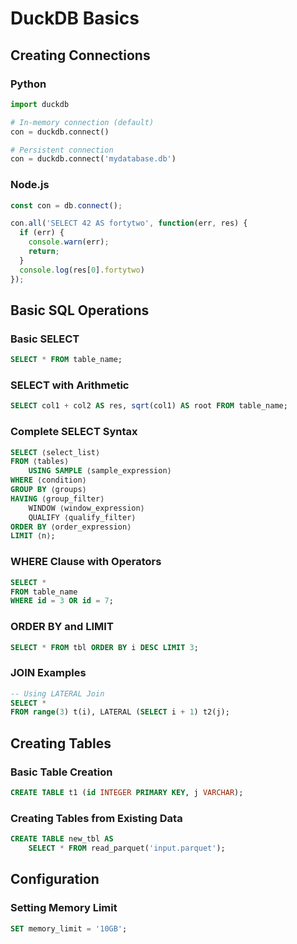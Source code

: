 # DuckDB Basics

## Creating Connections

### Python

```python
import duckdb

# In-memory connection (default)
con = duckdb.connect()

# Persistent connection
con = duckdb.connect('mydatabase.db')
```

### Node.js

```javascript
const con = db.connect();

con.all('SELECT 42 AS fortytwo', function(err, res) {
  if (err) {
    console.warn(err);
    return;
  }
  console.log(res[0].fortytwo)
});
```

## Basic SQL Operations

### Basic SELECT

```sql
SELECT * FROM table_name;
```

### SELECT with Arithmetic

```sql
SELECT col1 + col2 AS res, sqrt(col1) AS root FROM table_name;
```

### Complete SELECT Syntax

```sql
SELECT ⟨select_list⟩
FROM ⟨tables⟩
    USING SAMPLE ⟨sample_expression⟩
WHERE ⟨condition⟩
GROUP BY ⟨groups⟩
HAVING ⟨group_filter⟩
    WINDOW ⟨window_expression⟩
    QUALIFY ⟨qualify_filter⟩
ORDER BY ⟨order_expression⟩
LIMIT ⟨n⟩;
```

### WHERE Clause with Operators

```sql
SELECT *
FROM table_name
WHERE id = 3 OR id = 7;
```

### ORDER BY and LIMIT

```sql
SELECT * FROM tbl ORDER BY i DESC LIMIT 3;
```

### JOIN Examples

```sql
-- Using LATERAL Join
SELECT *
FROM range(3) t(i), LATERAL (SELECT i + 1) t2(j);
```

## Creating Tables

### Basic Table Creation

```sql
CREATE TABLE t1 (id INTEGER PRIMARY KEY, j VARCHAR);
```

### Creating Tables from Existing Data

```sql
CREATE TABLE new_tbl AS
    SELECT * FROM read_parquet('input.parquet');
```

## Configuration

### Setting Memory Limit

```sql
SET memory_limit = '10GB';
```